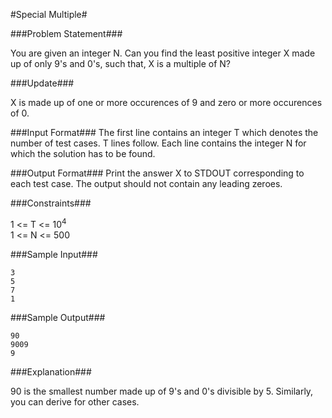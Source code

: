 #Special Multiple#


###Problem Statement###

You are given an integer N. Can you find the least positive integer X made up of only 9's and 0's, such that, X is a multiple of N?

###Update###

X is made up of one or more occurences of 9 and zero or more occurences of 0.

###Input Format###
The first line contains an integer T which denotes the number of test cases. T lines follow.
Each line contains the integer N for which the solution has to be found.

###Output Format###
Print the answer X to STDOUT corresponding to each test case. The output should not contain any leading zeroes.

###Constraints###

1 <= T <= 10<sup>4</sup>  
1 <= N <= 500  

###Sample Input###
```
3
5
7
1
```
###Sample Output###
```
90
9009
9
```
###Explanation###

90 is the smallest number made up of 9's and 0's divisible by 5. Similarly, you can derive for other cases.  


